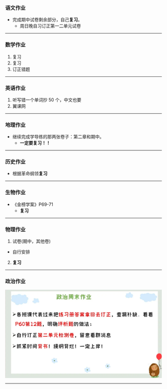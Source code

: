 ### 语文作业

- 完成期中试卷剩余部分，自己**复习**。
  - 周日晚自习订正第一二单元试卷

---

### 数学作业

1. 复习
2. 复习
3. 订正错题

---

### 英语作业

1. 听写错一个单词抄 50 个，中文也要
2. 翼课网

---

### 地理作业

- 继续完成学导练的那两张卷子：第二章和期中。
  - **一定要复习！！**

---

### 历史作业

- 根据革命纲领**复习**

---

### 生物作业

- 《金榜学案》P69-71
  - **复习**

---

### 物理作业

1. 试卷(期中，其他卷)

- 自行安排

2. **复习**

---

### 政治作业

![hw](hw_G8S1/_images/9p.webp)

---
